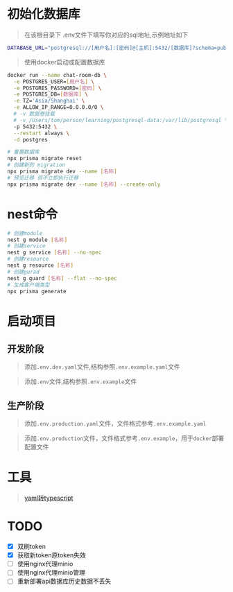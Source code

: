 # 初始化数据库

> 在该根目录下 .env文件下填写你对应的sql地址,示例地址如下

<!--
# Environment variables declared in this file are automatically made available to Prisma.
# See the documentation for more detail: https://pris.ly/d/prisma-schema#accessing-environment-variables-from-the-schema

# Prisma supports the native connection string format for PostgreSQL, MySQL, SQLite, SQL Server, MongoDB and CockroachDB.
# See the documentation for all the connection string options: https://pris.ly/d/connection-strings
-->
 <!-- 注意docker部署时需要指定docker数据库容器名称为部署localhost -->
```bash
DATABASE_URL="postgresql://[用户名]:[密码]@[主机]:5432/[数据库]?schema=public"
```

> 使用docker启动或配置数据库

``` bash
docker run --name chat-room-db \
  -e POSTGRES_USER=[用户名] \
  -e POSTGRES_PASSWORD=[密码] \
  -e POSTGRES_DB=[数据库] \
  -e TZ='Asia/Shanghai' \
  -e ALLOW_IP_RANGE=0.0.0.0/0 \
  # -v 数据卷挂载
  # -v /Users/tom/person/learning/postgresql-data:/var/lib/postgresql \
  -p 5432:5432 \
  --restart always \
  -d postgres 
```

```bash
# 重置数据库
npx prisma migrate reset 
# 创建新的 migration
npx prisma migrate dev --name [名称]
# 预览迁移 但不立即执行迁移
npx prisma migrate dev --name [名称] --create-only
```

# nest命令

```bash
# 创建module
nest g module [名称]
# 创建service
nest g service [名称] --no-spec 
# 创建resource
nest g resource [名称]
# 创建gurad
nest g guard [名称] --flat --no-spec
# 生成客户端类型
npx prisma generate
```

# 启动项目

## 开发阶段

> 添加`.env.dev.yaml`文件,结构参照`.env.example.yaml`文件

> 添加`.env`文件,结构参照`.env.example`文件

## 生产阶段

> 添加`.env.production.yaml`文件，文件格式参考`.env.example.yaml`

> 添加`.env.production`文件，文件格式参考`.env.example`，用于`docker`部署配置文件

# 工具

> [yaml转typescript](https://portal.he3app.com/home/extension/yaml-to-typescript-interface)

# TODO

- [x]  双刷token
- [x]  获取新token原token失效
- [ ]  使用nginx代理minio
- [ ]  使用nginx代理minio管理
- [ ]  重新部署api数据库历史数据不丢失